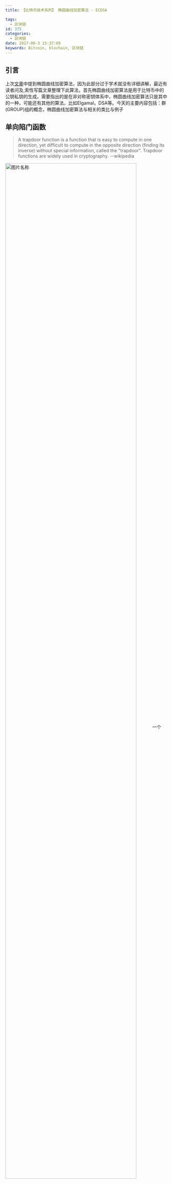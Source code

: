 ```yaml
---
title: 【比特币技术系列】 椭圆曲线加密算法 - ECDSA

tags:
  - 区块链
id: 375
categories:
  - 区块链
date: 2017-06-3 15:37:09
keywords: Bitcoin, blochain, 区块链
---
```

## 引言
上次[文章](http://www.ehcoo.com/Bitcoin_key_address.html)中提到椭圆曲线加密算法，因为此部分过于学术就没有详细讲解，最近有读者问及,索性写篇文章整理下此算法，首先椭圆曲线加密算法是用于比特币中的公钥私钥的生成。需要指出的是在非对称密钥体系中，椭圆曲线加密算法只是其中的一种，可能还有其他的算法，比如Elgamal，DSA等。今天的主要内容包括：群(GROUP)组的概念，椭圆曲线加密算法与相关的类比与例子

<!--more-->

## 单向陷门函数
> A trapdoor function is a function that is easy to compute in one direction, yet difficult to compute in the opposite direction (finding its inverse) without special information, called the "trapdoor". Trapdoor functions are widely used in cryptography.   --wikipedia

<img src="http://www.ehcoo.com/images/2017/05/Bitcoin_ECDSA_0.jpg" width = "90%" height = "90%" alt="图片名称" align=center />  
一个trapdoor函数最大的功能就是单向计算非常容易，在缺少必要信息的情况下逆向计算非常困难，这就是公私钥密码使用的基础：用私钥推出公钥很容易，有公钥反推出私钥却很困难，除非具备了某些必要的参数。非对称密钥的发展史就是一个在不停的寻找优秀单项函数的过程，目前常用有DH,DSA,ECDH,ECDSA.我们今天探讨的椭圆曲线加密算法(ECDSA)，只是其中的一种。下面开始探讨椭圆曲线加密算法为何是一个优秀的Trapdoor函数。

## 一个有趣的类比
一个椭圆曲线是满足一个特殊方程的点集。一个椭圆曲线方程看起来有点像这个：$y^2 = x^3 + ax + b$
<img src="http://www.ehcoo.com/images/2017/05/Bitcoin_ECDSA_1.jpg" width = "90%" height = "90%" alt="图片名称" align=center />

也有其他椭圆曲线的代表，但学术上一个椭圆曲线是一个满足一个变量为二阶，另一个变量为3阶的二元方程。一个椭圆曲线不仅仅是一个漂亮的图片，它也有一些使它成为密码学的一个好环境的性能。

靠近看上文标绘的椭圆曲线。它有几个有趣的特性。
其中一个是水平对称。曲线上的任何点以X轴反射并且仍然是同样的曲线。一个更加有趣的特性是任何不垂直的线穿过曲线最多有三个交点。让我们来把曲线想象成一个奇异的桌球游戏。取曲线上的任意两点并且把他们连起来；这条线与曲线有两个以上的交点。在这个桌球游戏里，你拿球从A射向B.当它撞上曲线，这个球向上反弹（它位于X轴以下）或者向下反弹到曲线的另一边。

<img src="http://www.ehcoo.com/images/2017/05/Bitcoin_ECDSA_2.gif" width = "90%" height = "90%" alt="图片名称" align=center />

我们把球移向两点叫“打点（dot）”。曲线上的任意两点能被同时打点得到一个新点。

A dot B = C

我们也能同时做一串移动来用它自己反复“打点"。

A dot A = B

A dot B = C

A dot C = D
...

事实证明如果你有两个点，一个最初的点用它自己打点n次到达一个最终点，在你只知道最重点时找到n和最初点是很难的。继续我们的奇异桌球比喻，想象一个人在一段任意时间里在一个房间里单独玩我们游戏。对他来说，他跟着上述规则来反复击球是容易的。如果一个人后来走进房间并且看到球最终的位置，即使他们知道这个游戏的所有规则和球的起点，在没有全程观察游戏直到球到达同一点的情况下，他们也不能算出球击打到那的次数。容易做，但很难解开。这就是一个非常棒的trapdoor函数的基础。

## 椭圆曲线
按照上面的例子，如果我们需要桌球进行反弹来确定不同的点，那么桌面一定是具有一定范围的，不然发射出去永远接触不到面永远找不到反射点了，在数学中我们把这个桌面成为定义成一个群，为了便于讲解我们将其定义为一个有限域，NOTE：域其实是群的一种特例，在此不深究。
### Group
Group的标准定义：
<img src="http://www.ehcoo.com/images/2017/05/Bitcoin_ECDSA_3.jpg" width = "90%" height = "90%" alt="图片名称" align=center />

我们把它实例化，针对椭圆上的点，我们可以认为他是一个有限域，因为他满足上面的特征
+ Fp中只有p（p为素数）个元素0,1,2 …… p-2,p-1；  
+ Fp 的加法（a+b）法则是 $a+b≡c (mod p)$；即，$(a+c)÷p$的余数 和$c÷p$的余数相同。  
+ Fp 的乘法(a×b)法则是  $a×b≡c (mod p)$；  
+ Fp 的除法(a÷b)法则是  $a/b≡c (mod p)$；
+ Fp 的单位元是1，零元是 0。  
  
同时，并不是所有的椭圆曲线都适合加密。$y^2=x^3+ax+b$是一类可以用来加密的椭圆曲线，也是最为简单的一类。下面我们就把$y2=x3+ax+b$ 这条曲线定义在Fp上：选择两个满足下列条件的小于p(p为素数)的非负整数a、b  

  $4a^3+27b^2≠0　(mod p)$
  
则满足下列方程的所有点(x,y)，再加上 无穷远点O∞ ，构成一条椭圆曲线。其中 x,y属于0到p-1间的整数，并将这条椭圆曲线记为Ep(a,b)。

$y^2=x^3+ax+b  (mod p)$

### 举例

我们看一下$y^2=x^3+x+1  (mod 23)$的图像，满足这个点是所有数据
<img src="http://www.ehcoo.com/images/2017/05/Bitcoin_ECDSA_4.jpg" width = "90%" height = "90%" alt="图片名称" align=center />

上面的结果推到公式涉及高等数学部分，我们再此就直接给出结果

+ 无穷远点 O∞是零元，有O∞+ O∞= O∞，O∞+P=P  
+ P(x,y)的负元是 (x,-y)，有P+(-P)= O∞  
+ P(x1,y1),Q(x2,y2)的和R(x3,y3) 有如下关系：  

$$x3≡k^2-x1-x2(mod p)$$ 
$$y3≡k(x1-x3)-y1(mod p)$$

理想的情况下，上面的k其实就上上面直线的斜率，
$$若P=Q 则 k=(3x^2+a)/2y1$$  
$$若P≠Q，则k=(y2-y1)/(x2-x1)$$

<img src="http://www.ehcoo.com/images/2017/05/Bitcoin_ECDSA_5.jpg" width = "90%" height = "90%" alt="图片名称" align=center />

>例5.1 已知E23(1,1)上两点P(3,10)，Q(9,7)，求1)-P，2)P+Q，3) 2P。  
>
1)  –P的值为(3,-10)  
2)  k=(7-10)/(9-3)=-1/2，2的乘法逆元为12 因为2*12≡1 (mod 23)  
 k≡-1*12 (mod 23) 故 k=11。  
 x=112-3-9=109≡17 (mod 23);  
 y=11[3-(-6)]-10=89≡20 (mod 23)  
 故P+Q的坐标为(17,20)  
3)  k=[3(32)+1]/(2*10)=1/4≡6 (mod 23)  
 x=62-3-3=30≡20 (mod 23)  
 y=6(3-7)-10=-34≡12 (mod 23)  
 故2P的坐标为(7,12)  
 
在上面这个例子中如果已经知道2P = (7,12)和P(3,10)，Q(9,7)，你很难计算出2这个参数.

## 总结
本文深入介绍了椭圆曲线加密算法。
## 声明
本文50%为翻译组合,**50%为原创**
d3d3LmVoY29vLmNvbSwg5L2c6ICFOmVoY29v（BASE64编码）
## 引用
http://8btc.com/article-138-1.html
http://8btc.com/article-140-1.html
https://arstechnica.com/security/2013/10/a-relatively-easy-to-understand-primer-on-elliptic-curve-cryptography/







